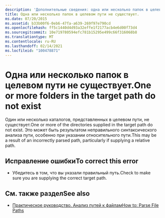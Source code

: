 ```yaml
---
description: 'Дополнительные сведения: одна или несколько папок в целевом пути не существуют'
title: Одна или несколько папок в целевом пути не существует.
ms.date: 07/20/2015
ms.assetid: b33b00f6-0eb6-47fa-a639-269f97e790cd
ms.openlocfilehash: ff5c1440d4d93a32effe1f2177acb4e6d00f73d4
ms.sourcegitcommit: 10e719780594efc781b15295e499c66f316068b8
ms.translationtype: MT
ms.contentlocale: ru-RU
ms.lasthandoff: 02/14/2021
ms.locfileid: "100478871"
---
```

# <a name="one-or-more-folders-in-the-target-path-do-not-exist"></a><span data-ttu-id="7b3de-103">Одна или несколько папок в целевом пути не существует.</span><span class="sxs-lookup"><span data-stu-id="7b3de-103">One or more folders in the target path do not exist</span></span>

<span data-ttu-id="7b3de-104">Один или несколько каталогов, представленных в целевом пути, не существует.</span><span class="sxs-lookup"><span data-stu-id="7b3de-104">One or more of the directories supplied in the target path do not exist.</span></span> <span data-ttu-id="7b3de-105">Это может быть результатом неправильного синтаксического анализа пути, особенно при указании относительного пути.</span><span class="sxs-lookup"><span data-stu-id="7b3de-105">This may be a result of an incorrectly parsed path, particularly if supplying a relative path.</span></span>  
  
## <a name="to-correct-this-error"></a><span data-ttu-id="7b3de-106">Исправление ошибки</span><span class="sxs-lookup"><span data-stu-id="7b3de-106">To correct this error</span></span>  
  
- <span data-ttu-id="7b3de-107">Убедитесь в том, что вы указали правильный путь.</span><span class="sxs-lookup"><span data-stu-id="7b3de-107">Check to make sure you are supplying the correct target path.</span></span>  
  
## <a name="see-also"></a><span data-ttu-id="7b3de-108">См. также раздел</span><span class="sxs-lookup"><span data-stu-id="7b3de-108">See also</span></span>

- [<span data-ttu-id="7b3de-109">Практическое руководство. Анализ путей к файлам</span><span class="sxs-lookup"><span data-stu-id="7b3de-109">How to: Parse File Paths</span></span>](../developing-apps/programming/drives-directories-files/how-to-parse-file-paths.md)
